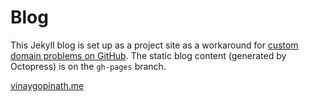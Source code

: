 # Blog

This Jekyll blog is set up as a project site as a workaround for [custom domain problems on GitHub](https://github.com/isaacs/github/issues/547). 
The static blog content (generated by Octopress) is on the `gh-pages` branch.

[vinaygopinath.me](https://vinaygopinath.me)
